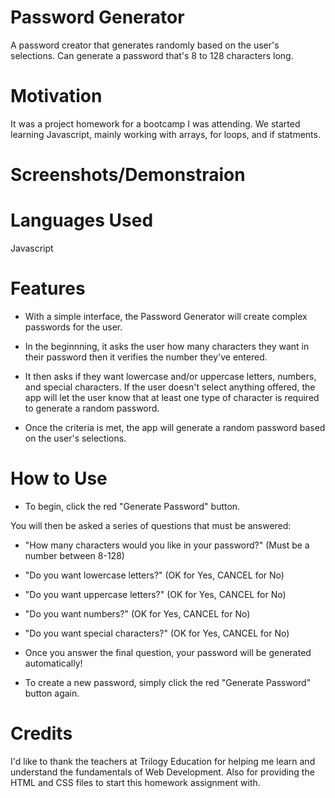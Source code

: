 # Password Generator

A password creator that generates randomly based on the user's selections. Can generate a password that's 8 to 128 characters long.

# Motivation

It was a project homework for a bootcamp I was attending. We started learning Javascript, mainly working with arrays, for loops, and if statments.

# Screenshots/Demonstraion

# Languages Used

Javascript

# Features

- With a simple interface, the Password Generator will create complex passwords for the user. 

- In the beginnning, it asks the user how many characters they want in their password then it verifies the number they've entered.

- It then asks if they want lowercase and/or uppercase letters, numbers, and special characters. If the user doesn't select anything offered, the app will let the user know that at least one type of character is required to generate a random password.

- Once the criteria is met, the app will generate a random password based on the user's selections.

# How to Use

- To begin, click the red "Generate Password" button.

You will then be asked a series of questions that must be answered:
- "How many characters would you like in your password?" (Must be a number between 8-128)
- "Do you want lowercase letters?" (OK for Yes, CANCEL for No)
- "Do you want uppercase letters?" (OK for Yes, CANCEL for No)
- "Do you want numbers?" (OK for Yes, CANCEL for No)
- "Do you want special characters?" (OK for Yes, CANCEL for No)

- Once you answer the final question, your password will be generated automatically!

- To create a new password, simply click the red "Generate Password" button again.

# Credits

I'd like to thank the teachers at Trilogy Education for helping me learn and understand the fundamentals of Web Development. Also for providing the HTML and CSS files to start this homework assignment with.
